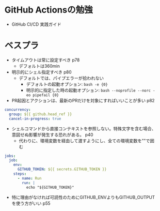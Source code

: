 # GitHub Actionsの勉強

- GitHub CI/CD 実践ガイド

# ベスプラ

- タイムアウトは常に設定すべき p78
  - デフォルトは360min
- 明示的にシェル指定すべき p80
  - デフォルトでは、パイプエラーが拾われない
    - デフォルトの起動オプション: `bash -e {0}`
    - 明示的に指定した時の起動オプション: `bash --noprofile --norc -eo pipefail {0}`
- PR起因とアクションは、最新のPRだけを対象にすればいいことが多い p82
```yaml
concurrency:
  group: ${{ github.head_ref }}
  cancel-in-progress: true
```
- シェルコマンドから直接コンテキストを参照しない。特殊文字を含む場合、意図せぬ影響が発生する恐れがある。 p40
  - 代わりに、環境変数を経由して渡すようにし、全ての環境変数を""で囲む
```yaml
jobs:
  job:
    env:
      GITHUB_TOKEN: ${{ secrets.GITHUB_TOKEN }}
    steps:
      - name: Run
        run: |
          echo "${GITHUB_TOKEN}"
```
- 特に理由がなければ可読性のためにGITHUB_ENVよりもGITHUB_OUTPUTを使う方がいい p55
